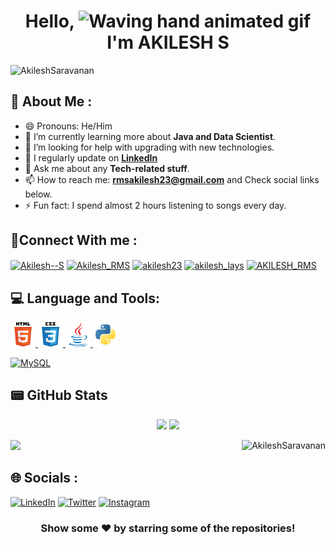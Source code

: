 <h1 align="center"> Hello, <img src="https://raw.githubusercontent.com/nixin72/nixin72/master/wave.gif" 
         alt="Waving hand animated gif"
         height="45"
         width="45" /> I'm AKILESH S</h1>
         
<p align="left"> <img src="https://komarev.com/ghpvc/?username=AkileshSaravanan&label=Views&color=blue&style=plastic&style=for-the-badge" alt="AkileshSaravanan" /> </p>

## 💫 About Me :
- 😄 Pronouns: He/Him
- 🌱 I’m currently learning more about **Java and Data Scientist**.
- 🤔 I’m looking for help with upgrading with new technologies.
- 📝 I regularly update on **<a href="https://www.linkedin.com/in/Akilesh--S">LinkedIn</a>**
- 💬 Ask me about any **Tech-related stuff**.
- 📫 How to reach me: **rmsakilesh23@gmail.com** and Check social links below.
- ⚡ Fun fact: I spend almost 2 hours listening to songs every day.

## 🔗Connect With me :
<a href="https://www.linkedin.com/in/Akilesh--S" target="blank"><img align="center" src="https://raw.githubusercontent.com/rahuldkjain/github-profile-readme-generator/master/src/images/icons/Social/linked-in-alt.svg" alt="Akilesh--S" height="30" width="40" /></a>
<a href="https://twitter.com/Akilesh_RMS" target="blank"><img align="center" src="https://raw.githubusercontent.com/rahuldkjain/github-profile-readme-generator/master/src/images/icons/Social/twitter.svg" alt="Akilesh_RMS" height="30" width="40" /></a>
<a href="https://kaggle.com/akilesh23" target="blank"><img align="center" src="https://raw.githubusercontent.com/rahuldkjain/github-profile-readme-generator/master/src/images/icons/Social/kaggle.svg" alt="akilesh23" height="30" width="40" /></a>
<a href="https://www.codechef.com/users/akilesh_lays" target="blank"><img align="center" src="https://cdn.jsdelivr.net/npm/simple-icons@3.1.0/icons/codechef.svg" alt="akilesh_lays" height="30" width="40" /></a>
<a href="https://www.hackerrank.com/Akilesh_RMS" target="blank"><img align="center" src="https://raw.githubusercontent.com/rahuldkjain/github-profile-readme-generator/master/src/images/icons/Social/hackerrank.svg" alt="AKILESH_RMS" height="30" width="40" /></a>

## 💻 Language and Tools:
<a href="https://www.w3.org/html/" target="_blank" rel="noreferrer"> <img src="https://raw.githubusercontent.com/devicons/devicon/master/icons/html5/html5-original-wordmark.svg" alt="html5" width="40" height="40"/> </a>
<a href="https://www.w3schools.com/css/" target="_blank" rel="noreferrer"> <img src="https://raw.githubusercontent.com/devicons/devicon/master/icons/css3/css3-original-wordmark.svg" alt="css3" width="40" height="40"/> </a> 
<a href="https://www.java.com" target="_blank" rel="noreferrer"> <img src="https://raw.githubusercontent.com/devicons/devicon/master/icons/java/java-original.svg" alt="java" width="40" height="40"/> </a>
<a href="https://www.python.org" target="_blank" rel="noreferrer"> <img src="https://raw.githubusercontent.com/devicons/devicon/master/icons/python/python-original.svg" alt="python" width="40" height="40"/> </a> 
<p align="left">
<a href="https://www.mysql.com/" target="_blank" rel="noreferrer"><img src="https://raw.githubusercontent.com/danielcranney/readme-generator/main/public/icons/skills/mysql-colored.svg" width="36" height="36" alt="MySQL" /></a>
</p>

## 📟 GitHub Stats
<p align="center">
	<img width="48%" src="https://github-readme-stats.vercel.app/api?username=AkileshSaravanan&show_icons=true&theme=vue" />
	<img width="48%" src="https://github-readme-streak-stats.herokuapp.com/?user=AkileshSaravanan&theme=vue" />
</p>

<p><img align="right" src="https://github-readme-stats.vercel.app/api/top-langs?username=AkileshSaravanan&show_icons=true&locale=en&layout=compact" alt="AkileshSaravanan" /></p>

[![](https://visitcount.itsvg.in/api?id=AkileshSaravanan&label=Profile%20Views&color=12&icon=0&pretty=false)](https://visitcount.itsvg.in)

## 🌐 Socials :
[![LinkedIn](https://img.shields.io/badge/LinkedIn-0077B5?style=for-the-badge&logo=linkedin&logoColor=white)](https://www.linkedin.com/in/Akilesh--S) 
[![Twitter](https://img.shields.io/twitter/follow/Akilesh?logo=Twitter&style=for-the-badge)](https://twitter.com/Akilesh_RMS)
[![Instagram](https://img.shields.io/badge/Instagram-E4405F?style=for-the-badge&logo=instagram&logoColor=white)](https://www.instagram.com/akilesh_.official/) 

<div align="center">
  
### Show some ❤️ by starring some of the repositories!
  
</div>
